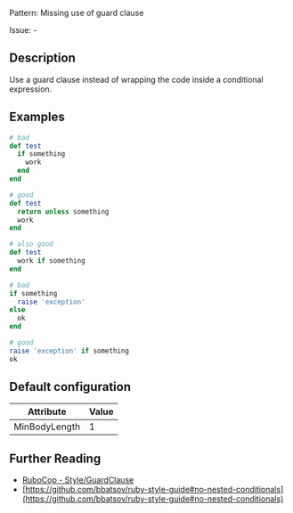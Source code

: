 Pattern: Missing use of guard clause

Issue: -

## Description

Use a guard clause instead of wrapping the code inside a conditional expression.

## Examples

```ruby
# bad
def test
  if something
    work
  end
end

# good
def test
  return unless something
  work
end

# also good
def test
  work if something
end

# bad
if something
  raise 'exception'
else
  ok
end

# good
raise 'exception' if something
ok
```

## Default configuration

Attribute | Value
--- | ---
MinBodyLength | 1

## Further Reading

* [RuboCop - Style/GuardClause](https://rubocop.readthedocs.io/en/latest/cops_style/#styleguardclause)
* [https://github.com/bbatsov/ruby-style-guide#no-nested-conditionals](https://github.com/bbatsov/ruby-style-guide#no-nested-conditionals)
